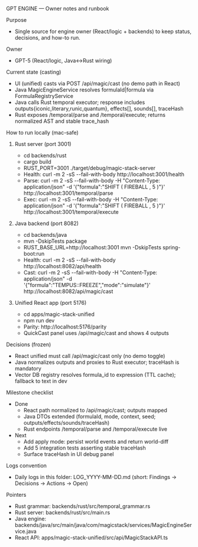 GPT ENGINE — Owner notes and runbook

Purpose
- Single source for engine owner (React/logic + backends) to keep status, decisions, and how-to run.

Owner
- GPT-5 (React/logic, Java↔Rust wiring)

Current state (casting)
- UI (unified) casts via POST /api/magic/cast (no demo path in React)
- Java MagicEngineService resolves formulaId|formula via FormulaRegistryService
- Java calls Rust temporal executor; response includes outputs{iconic,literary,runic,quantum}, effects[], sounds[], traceHash
- Rust exposes /temporal/parse and /temporal/execute; returns normalized AST and stable trace_hash

How to run locally (mac-safe)
1) Rust server (port 3001)
   - cd backends/rust
   - cargo build
   - RUST_PORT=3001 ./target/debug/magic-stack-server
   - Health: curl -m 2 -sS --fail-with-body http://localhost:3001/health
   - Parse:  curl -m 2 -sS --fail-with-body -H "Content-Type: application/json" -d '{"formula":"SHIFT ( FIREBALL , 5 )"}' http://localhost:3001/temporal/parse
   - Exec:   curl -m 2 -sS --fail-with-body -H "Content-Type: application/json" -d '{"formula":"SHIFT ( FIREBALL , 5 )"}' http://localhost:3001/temporal/execute

2) Java backend (port 8082)
   - cd backends/java
   - mvn -DskipTests package
   - RUST_BASE_URL=http://localhost:3001 mvn -DskipTests spring-boot:run
   - Health: curl -m 2 -sS --fail-with-body http://localhost:8082/api/health
   - Cast:   curl -m 2 -sS --fail-with-body -H "Content-Type: application/json" -d '{"formula":"TEMPUS::FREEZE","mode":"simulate"}' http://localhost:8082/api/magic/cast

3) Unified React app (port 5176)
   - cd apps/magic-stack-unified
   - npm run dev
   - Parity: http://localhost:5176/parity
   - QuickCast panel uses /api/magic/cast and shows 4 outputs

Decisions (frozen)
- React unified must call /api/magic/cast only (no demo toggle)
- Java normalizes outputs and proxies to Rust executor; traceHash is mandatory
- Vector DB registry resolves formula_id to expression (TTL cache); fallback to text in dev

Milestone checklist
- Done
  - React path normalized to /api/magic/cast; outputs mapped
  - Java DTOs extended (formulaId, mode, context, seed; outputs/effects/sounds/traceHash)
  - Rust endpoints /temporal/parse and /temporal/execute live
- Next
  - Add apply mode: persist world events and return world-diff
  - Add 5 integration tests asserting stable traceHash
  - Surface traceHash in UI debug panel

Logs convention
- Daily logs in this folder: LOG_YYYY-MM-DD.md (short: Findings → Decisions → Actions → Open)

Pointers
- Rust grammar: backends/rust/src/temporal_grammar.rs
- Rust server: backends/rust/src/main.rs
- Java engine: backends/java/src/main/java/com/magicstack/services/MagicEngineService.java
- React API: apps/magic-stack-unified/src/api/MagicStackAPI.ts


